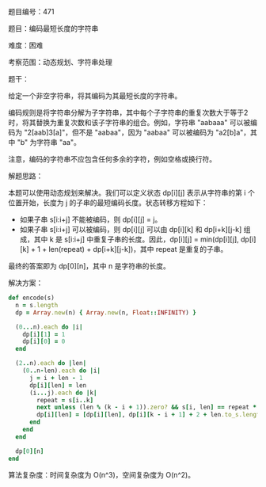 题目编号：471

题目：编码最短长度的字符串

难度：困难

考察范围：动态规划、字符串处理

题干：

给定一个非空字符串，将其编码为其最短长度的字符串。

编码规则是将字符串分解为子字符串，其中每个子字符串的重复次数大于等于2时，将其替换为重复次数和该子字符串的组合。例如，字符串 "aabaaa" 可以被编码为 "2[aab]3[a]"，但不是 "aabaa"，因为 "aabaa" 可以被编码为 "a2[b]a"，其中 "b" 为字符串 "aa"。

注意，编码的字符串不应包含任何多余的字符，例如空格或换行符。

解题思路：

本题可以使用动态规划来解决。我们可以定义状态 dp[i][j] 表示从字符串的第 i 个位置开始，长度为 j 的子串的最短编码长度。状态转移方程如下：

- 如果子串 s[i:i+j] 不能被编码，则 dp[i][j] = j。
- 如果子串 s[i:i+j] 可以被编码，则 dp[i][j] 可以由 dp[i][k] 和 dp[i+k][j-k] 组成，其中 k 是 s[i:i+j] 中重复子串的长度。因此，dp[i][j] = min(dp[i][j], dp[i][k] + 1 + len(repeat) + dp[i+k][j-k])，其中 repeat 是重复的子串。

最终的答案即为 dp[0][n]，其中 n 是字符串的长度。

解决方案：

```ruby
def encode(s)
  n = s.length
  dp = Array.new(n) { Array.new(n, Float::INFINITY) }

  (0...n).each do |i|
    dp[i][1] = 1
    dp[i][0] = 0
  end

  (2..n).each do |len|
    (0..n-len).each do |i|
      j = i + len - 1
      dp[i][len] = len
      (i...j).each do |k|
        repeat = s[i..k]
        next unless (len % (k - i + 1)).zero? && s[i, len] == repeat * (len / (k - i + 1))
        dp[i][len] = [dp[i][len], dp[i][k - i + 1] + 2 + len.to_s.length + dp[k + 1][len - (k - i + 1)]].min
      end
    end
  end

  dp[0][n]
end
```

算法复杂度：时间复杂度为 O(n^3)，空间复杂度为 O(n^2)。